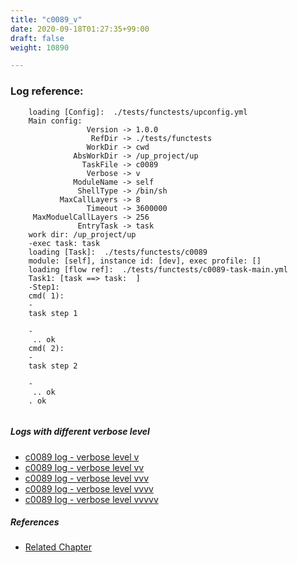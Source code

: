 ```yaml
---
title: "c0089_v"
date: 2020-09-18T01:27:35+99:00
draft: false
weight: 10890

---
```


### Log reference: <no value>

```
    loading [Config]:  ./tests/functests/upconfig.yml
    Main config:
                 Version -> 1.0.0
                  RefDir -> ./tests/functests
                 WorkDir -> cwd
              AbsWorkDir -> /up_project/up
                TaskFile -> c0089
                 Verbose -> v
              ModuleName -> self
               ShellType -> /bin/sh
           MaxCallLayers -> 8
                 Timeout -> 3600000
     MaxModuelCallLayers -> 256
               EntryTask -> task
    work dir: /up_project/up
    -exec task: task
    loading [Task]:  ./tests/functests/c0089
    module: [self], instance id: [dev], exec profile: []
    loading [flow ref]:  ./tests/functests/c0089-task-main.yml
    Task1: [task ==> task:  ]
    -Step1:
    cmd( 1):
    -
    task step 1
    
    -
     .. ok
    cmd( 2):
    -
    task step 2
    
    -
     .. ok
    . ok
    
```

##### Logs with different verbose level
* [c0089 log - verbose level v](../../logs/c0089_v)
* [c0089 log - verbose level vv](../../logs/c0089_vv)
* [c0089 log - verbose level vvv](../../logs/c0089_vvv)
* [c0089 log - verbose level vvvv](../../logs/c0089_vvvv)
* [c0089 log - verbose level vvvvv](../../logs/c0089_vvvvv)

##### References
* [Related Chapter](../../organization/c0089)
